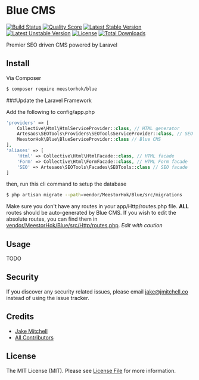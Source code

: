 # Blue CMS

[![Build Status][ico-build]][link-travis]
[![Quality Score][ico-scrutinizer]][link-scrutinizer]
[![Latest Stable Version][ico-stable]][link-packagist]
[![Latest Unstable Version][ico-unstable]][link-packagist]
[![License][ico-license]][link-license]
[![Total Downloads][ico-downloads]][link-packagist]

Premier SEO driven CMS powered by Laravel

## Install

Via Composer

``` bash
$ composer require meestorhok/blue
```

###Update the Laravel Framework

Add the following to config/app.php

``` php
'providers' => [
    Collective\Html\HtmlServiceProvider::class, // HTML generator
    Artesaos\SEOTools\Providers\SEOToolsServiceProvider::class, // SEO generator
    MeestorHok\Blue\BlueServiceProvider::class // Blue CMS
],
'aliases' => [
    'Html' => Collective\Html\HtmlFacade::class, // HTML facade
    'Form' => Collective\Html\FormFacade::class, // HTML Form facade
    'SEO' => Artesaos\SEOTools\Facades\SEOTools::class // SEO facade
]
```

then, run this cli command to setup the database

``` bash
$ php artisan migrate --path=vendor/MeestorHok/Blue/src/migrations
```

Make sure you don't have any routes in your app/Http/routes.php file. **ALL** routes should be auto-generated by Blue CMS.
If you wish to edit the absolute routes, you can find them in [vendor/MeestorHok/Blue/src/Http/routes.php](src/Http/routes.php).
*Edit with caution*

## Usage

TODO


## Security

If you discover any security related issues, please email jake@jmitchell.co instead of using the issue tracker.

## Credits

- [Jake Mitchell][link-author]
- [All Contributors][link-contributors]

## License

The MIT License (MIT). Please see [License File][link-license] for more information.

[ico-stable]: https://poser.pugx.org/meestorhok/blue/v/stable
[ico-unstable]: https://poser.pugx.org/meestorhok/blue/v/unstable
[ico-downloads]: https://poser.pugx.org/meestorhok/blue/downloads
[ico-license]: https://poser.pugx.org/meestorhok/blue/license
[ico-scrutinizer]: https://scrutinizer-ci.com/g/MeestorHok/Blue/badges/quality-score.png?b=master
[ico-build]: https://travis-ci.org/MeestorHok/Blue.svg

[link-travis]: https://travis-ci.org/MeestorHok/Blue
[link-packagist]: https://packagist.org/packages/meestorhok/blue
[link-scrutinizer]: https://scrutinizer-ci.com/g/meestorhok/blue
[link-license]: ./LICENSE.md
[link-author]: https://github.com/MeestorHok
[link-contributors]: ../../contributors
